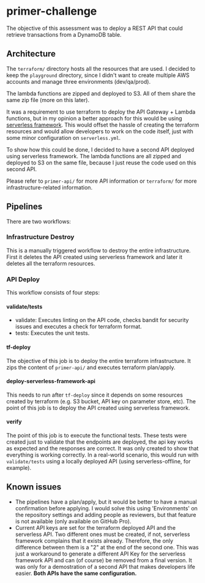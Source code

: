 # primer-challenge
The objective of this assessment was to deploy a REST API that could retrieve transactions from a DynamoDB table.

## Architecture
The `terraform/` directory hosts all the resources that are used. I decided to keep the `playground` directory, since I didn't want to create multiple AWS accounts and manage three environments (dev/qa/prod).

The lambda functions are zipped and deployed to S3. All of them share the same zip file (more on this later).

It was a requirement to use terraform to deploy the API Gateway + Lambda functions, but in my opinion a better approach for this would be using [serverless framework](https://www.serverless.com). This would offset the hassle of creating the terraform resources and would allow developers to work on the code itself, just with some minor configuration on `serverless.yml`.

To show how this could be done, I decided to have a second API deployed using serverless framework. The lambda functions are all zipped and deployed to S3 on the same file, because I just reuse the code used on this second API.

Please refer to `primer-api/` for more API information or `terraform/` for more infrastructure-related information.

## Pipelines

There are two workflows:

### Infrastructure Destroy
This is a manually triggered workflow to destroy the entire infrastructure. First it deletes the API created using serverless framework and later it deletes all the terraform resources.

### API Deploy
This workflow consists of four steps:

#### validate/tests
* validate: Executes linting on the API code, checks bandit for security issues and executes a check for terraform format.
* tests: Executes the unit tests.


#### tf-deploy
The objective of this job is to deploy the entire terraform infrastructure. It zips the content of `primer-api/` and executes terraform plan/apply.

#### deploy-serverless-framework-api
This needs to run after `tf-deploy` since it depends on some resources created by terraform (e.g. S3 bucket, API key on parameter store, etc). The point of this job is to deploy the API created using serverless framework.

#### verify
The point of this job is to execute the functional tests. These tests were created just to validate that the endpoints are deployed, the api key works as expected and the responses are correct. It was only created to show that everything is working correctly. In a real-world scenario, this would run with `validate/tests` using a locally deployed API (using serverless-offline, for example).

## Known issues
* The pipelines have a plan/apply, but it would be better to have a manual confirmation before applying. I would solve this using 'Environments' on the repository settings and adding people as reviewers, but that feature is not available (only available on GitHub Pro).
* Current API keys are set for the terraform deployed API and the serverless API. Two different ones must be created, if not, serverless framework complains that it exists already. Therefore, the only difference between them is a "2" at the end of the second one. This was just a workaround to generate a different API Key for the serverless framework API and can (of course) be removed from a final version. It was only for a demostration of a second API that makes developers life easier. **Both APIs have the same configuration.**